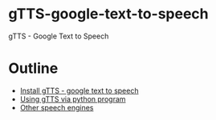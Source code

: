 # gTTS-google-text-to-speech
gTTS - Google Text to Speech

# Outline
- [Install gTTS - google text to speech](https://github.com/mrolarik/gTTS-google-text-to-speech/blob/master/gTTS%20(Google%20Text%20to%20Speech).ipynb)
- [Using gTTS via python program](https://github.com/mrolarik/gTTS-google-text-to-speech/blob/master/gTTS%20-%20Thai%20language.ipynb)
- [Other speech engines](https://github.com/mrolarik/gTTS-google-text-to-speech/blob/master/speech-engines.ipynb)

